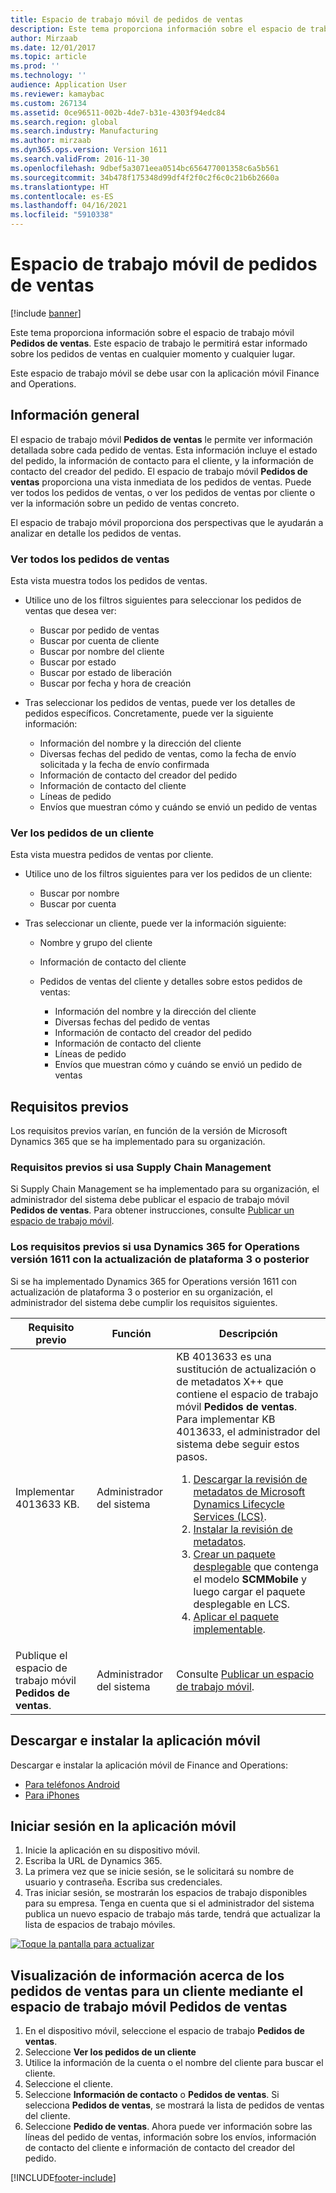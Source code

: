 ```yaml
---
title: Espacio de trabajo móvil de pedidos de ventas
description: Este tema proporciona información sobre el espacio de trabajo móvil Pedidos de ventas. Este espacio de trabajo le permitirá estar informado sobre los pedidos de ventas en cualquier momento y cualquier lugar.
author: Mirzaab
ms.date: 12/01/2017
ms.topic: article
ms.prod: ''
ms.technology: ''
audience: Application User
ms.reviewer: kamaybac
ms.custom: 267134
ms.assetid: 0ce96511-002b-4de7-b31e-4303f94edc84
ms.search.region: global
ms.search.industry: Manufacturing
ms.author: mirzaab
ms.dyn365.ops.version: Version 1611
ms.search.validFrom: 2016-11-30
ms.openlocfilehash: 9dbef5a3071eea0514bc656477001358c6a5b561
ms.sourcegitcommit: 34b478f175348d99df4f2f0c2f6c0c21b6b2660a
ms.translationtype: HT
ms.contentlocale: es-ES
ms.lasthandoff: 04/16/2021
ms.locfileid: "5910338"
---
```

# <a name="sales-orders-mobile-workspace"></a>Espacio de trabajo móvil de pedidos de ventas

[!include [banner](../includes/banner.md)]

Este tema proporciona información sobre el espacio de trabajo móvil **Pedidos de ventas**. Este espacio de trabajo le permitirá estar informado sobre los pedidos de ventas en cualquier momento y cualquier lugar. 

Este espacio de trabajo móvil se debe usar con la aplicación móvil Finance and Operations.

## <a name="overview"></a>Información general
El espacio de trabajo móvil **Pedidos de ventas** le permite ver información detallada sobre cada pedido de ventas. Esta información incluye el estado del pedido, la información de contacto para el cliente, y la información de contacto del creador del pedido. El espacio de trabajo móvil **Pedidos de ventas** proporciona una vista inmediata de los pedidos de ventas. Puede ver todos los pedidos de ventas, o ver los pedidos de ventas por cliente o ver la información sobre un pedido de ventas concreto. 

El espacio de trabajo móvil proporciona dos perspectivas que le ayudarán a analizar en detalle los pedidos de ventas.

### <a name="view-all-sales-orders"></a>Ver todos los pedidos de ventas
Esta vista muestra todos los pedidos de ventas.

-   Utilice uno de los filtros siguientes para seleccionar los pedidos de ventas que desea ver:

    -   Buscar por pedido de ventas
    -   Buscar por cuenta de cliente
    -   Buscar por nombre del cliente
    -   Buscar por estado
    -   Buscar por estado de liberación
    -   Buscar por fecha y hora de creación
    
-   Tras seleccionar los pedidos de ventas, puede ver los detalles de pedidos específicos. Concretamente, puede ver la siguiente información:

    -   Información del nombre y la dirección del cliente
    -   Diversas fechas del pedido de ventas, como la fecha de envío solicitada y la fecha de envío confirmada
    -   Información de contacto del creador del pedido
    -   Información de contacto del cliente
    -   Líneas de pedido
    -   Envíos que muestran cómo y cuándo se envió un pedido de ventas

### <a name="view-orders-for-a-customer"></a>Ver los pedidos de un cliente
Esta vista muestra pedidos de ventas por cliente.

-   Utilice uno de los filtros siguientes para ver los pedidos de un cliente:

    -   Buscar por nombre
    -   Buscar por cuenta

-   Tras seleccionar un cliente, puede ver la información siguiente:

    -   Nombre y grupo del cliente
    -   Información de contacto del cliente
    -   Pedidos de ventas del cliente y detalles sobre estos pedidos de ventas:
    
        -   Información del nombre y la dirección del cliente
        -   Diversas fechas del pedido de ventas
        -   Información de contacto del creador del pedido
        -   Información de contacto del cliente
        -   Líneas de pedido
        -   Envíos que muestran cómo y cuándo se envió un pedido de ventas

## <a name="prerequisites"></a>Requisitos previos
Los requisitos previos varían, en función de la versión de Microsoft Dynamics 365 que se ha implementado para su organización.

### <a name="prerequisites-if-you-use-supply-chain-management"></a>Requisitos previos si usa Supply Chain Management 
Si Supply Chain Management se ha implementado para su organización, el administrador del sistema debe publicar el espacio de trabajo móvil **Pedidos de ventas**. Para obtener instrucciones, consulte [Publicar un espacio de trabajo móvil](../../fin-ops-core/dev-itpro/mobile-apps/publish-mobile-workspace.md).

### <a name="prerequisites-if-you-use-dynamics-365-for-operations-version-1611-with-platform-update-3-or-later"></a>Los requisitos previos si usa Dynamics 365 for Operations versión 1611 con la actualización de plataforma 3 o posterior
Si se ha implementado Dynamics 365 for Operations versión 1611 con actualización de plataforma 3 o posterior en su organización, el administrador del sistema debe cumplir los requisitos siguientes. 

<table>
<thead>
<tr class="header">
<th>Requisito previo</th>
<th>Función</th>
<th>Descripción</th>
</tr>
</thead>
<tbody>
<tr class="odd">
<td>Implementar 4013633 KB.</td>
<td>Administrador del sistema</td>

<td>KB 4013633 es una sustitución de actualización o de metadatos X++ que contiene el espacio de trabajo móvil <strong>Pedidos de ventas</strong>. Para implementar KB 4013633, el administrador del sistema debe seguir estos pasos.
<ol>
<li><a href="/dynamics365/fin-ops-core/dev-itpro/migration-upgrade/download-hotfix-lcs">Descargar la revisión de metadatos de Microsoft Dynamics Lifecycle Services (LCS)</a>.</li>
<li><a href="/dynamics365/fin-ops-core/dev-itpro/migration-upgrade/install-metadata-hotfix-package">Instalar la revisión de metadatos</a>.</li>
<li><a href="/dynamics365/fin-ops-core/dev-itpro/deployment/create-apply-deployable-package">Crear un paquete desplegable</a> que contenga el modelo <strong>SCMMobile</strong> y luego cargar el paquete desplegable en LCS.</li>
<li><a href="/dynamics365/fin-ops-core/dev-itpro/deployment/apply-deployable-package-system">Aplicar el paquete implementable</a>.</li>

</ol></td>
</tr>
<tr class="even">
<td>Publique el espacio de trabajo móvil <strong>Pedidos de ventas</strong>.</td>
<td>Administrador del sistema</td>
<td>Consulte <a href="/dynamics365/fin-ops-core/dev-itpro/mobile-apps/publish-mobile-workspace">Publicar un espacio de trabajo móvil</a>.</td>
</tr>
</tbody>
</table>

## <a name="download-and-install-the-mobile-app"></a>Descargar e instalar la aplicación móvil
Descargar e instalar la aplicación móvil de Finance and Operations:

-   [Para teléfonos Android](https://go.microsoft.com/fwlink/?linkid=850662)
-   [Para iPhones](https://go.microsoft.com/fwlink/?linkid=850663)

## <a name="sign-in-to-the-mobile-app"></a>Iniciar sesión en la aplicación móvil

1.  Inicie la aplicación en su dispositivo móvil.
2.  Escriba la URL de Dynamics 365.
3.  La primera vez que se inicie sesión, se le solicitará su nombre de usuario y contraseña. Escriba sus credenciales.
4.  Tras iniciar sesión, se mostrarán los espacios de trabajo disponibles para su empresa. Tenga en cuenta que si el administrador del sistema publica un nuevo espacio de trabajo más tarde, tendrá que actualizar la lista de espacios de trabajo móviles.

[![Toque la pantalla para actualizar](./media/pull-to-refresh-list-of-workspaces-183x300.png)](./media/pull-to-refresh-list-of-workspaces.png)

## <a name="view-information-about-sales-orders-for-a-customer-by-using-the-sales-order-mobile-workspace"></a>Visualización de información acerca de los pedidos de ventas para un cliente mediante el espacio de trabajo móvil Pedidos de ventas

1.  En el dispositivo móvil, seleccione el espacio de trabajo **Pedidos de ventas**.
2.  Seleccione **Ver los pedidos de un cliente**
3.  Utilice la información de la cuenta o el nombre del cliente para buscar el cliente.
4.  Seleccione el cliente.
5.  Seleccione **Información de contacto** o **Pedidos de ventas**. Si selecciona **Pedidos de ventas**, se mostrará la lista de pedidos de ventas del cliente.
6.  Seleccione **Pedido de ventas**. Ahora puede ver información sobre las líneas del pedido de ventas, información sobre los envíos, información de contacto del cliente e información de contacto del creador del pedido.


[!INCLUDE[footer-include](../../includes/footer-banner.md)]